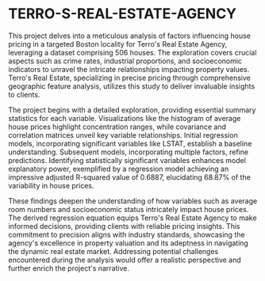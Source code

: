 # TERRO-S-REAL-ESTATE-AGENCY
This project delves into a meticulous analysis of factors influencing house pricing in a targeted Boston locality for Terro's Real Estate Agency, leveraging a dataset comprising 506 houses. The exploration covers crucial aspects such as crime rates, industrial proportions, and socioeconomic indicators to unravel the intricate relationships impacting property values. Terro's Real Estate, specializing in precise pricing through comprehensive geographic feature analysis, utilizes this study to deliver invaluable insights to clients.

The project begins with a detailed exploration, providing essential summary statistics for each variable. Visualizations like the histogram of average house prices highlight concentration ranges, while covariance and correlation matrices unveil key variable relationships. Initial regression models, incorporating significant variables like LSTAT, establish a baseline understanding. Subsequent models, incorporating multiple factors, refine predictions. Identifying statistically significant variables enhances model explanatory power, exemplified by a regression model achieving an impressive adjusted R-squared value of 0.6887, elucidating 68.87% of the variability in house prices.

These findings deepen the understanding of how variables such as average room numbers and socioeconomic status intricately impact house prices. The derived regression equation equips Terro's Real Estate Agency to make informed decisions, providing clients with reliable pricing insights. This commitment to precision aligns with industry standards, showcasing the agency's excellence in property valuation and its adeptness in navigating the dynamic real estate market. Addressing potential challenges encountered during the analysis would offer a realistic perspective and further enrich the project's narrative.
